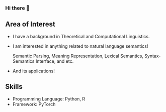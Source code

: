 ### Hi there 👋

<!--
**yama-yuki/yama-yuki** is a ✨ _special_ ✨ repository because its `README.md` (this file) appears on your GitHub profile.

Here are some ideas to get you started:

- 🔭 I’m currently working on ...
- 🌱 I’m currently learning ...
- 👯 I’m looking to collaborate on ...
- 🤔 I’m looking for help with ...
- 💬 Ask me about ...
- 📫 How to reach me: ...
- 😄 Pronouns: ...
- ⚡ Fun fact: ...
-->

## Area of Interest
- I have a background in Theoretical and Computational Linguistics.

- I am interested in anything related to natural language semantics!

  Semantic Parsing, Meaning Representation, Lexical Semantics, Syntax-Semantics Interface, and etc.

- And its applications!

## Skills
- Programming Language: Python, R
- Framework: PyTorch
